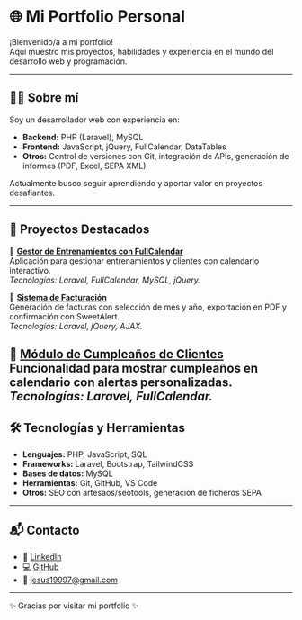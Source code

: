# 🌐 Mi Portfolio Personal

¡Bienvenido/a a mi portfolio!  
Aquí muestro mis proyectos, habilidades y experiencia en el mundo del desarrollo web y programación.

---

## 👨‍💻 Sobre mí
Soy un desarrollador web con experiencia en:
- **Backend:** PHP (Laravel), MySQL
- **Frontend:** JavaScript, jQuery, FullCalendar, DataTables
- **Otros:** Control de versiones con Git, integración de APIs, generación de informes (PDF, Excel, SEPA XML)

Actualmente busco seguir aprendiendo y aportar valor en proyectos desafiantes.

---

## 🚀 Proyectos Destacados
🔹 **[Gestor de Entrenamientos con FullCalendar](#)**  
Aplicación para gestionar entrenamientos y clientes con calendario interactivo.  
_Tecnologías: Laravel, FullCalendar, MySQL, jQuery._

🔹 **[Sistema de Facturación](#)**  
Generación de facturas con selección de mes y año, exportación en PDF y confirmación con SweetAlert.  
_Tecnologías: Laravel, jQuery, AJAX._

🔹 **[Módulo de Cumpleaños de Clientes](#)**  
Funcionalidad para mostrar cumpleaños en calendario con alertas personalizadas.  
_Tecnologías: Laravel, FullCalendar._
---

## 🛠️ Tecnologías y Herramientas
- **Lenguajes:** PHP, JavaScript, SQL
- **Frameworks:** Laravel, Bootstrap, TailwindCSS
- **Bases de datos:** MySQL
- **Herramientas:** Git, GitHub, VS Code
- **Otros:** SEO con artesaos/seotools, generación de ficheros SEPA

---

## 📬 Contacto
- 💼 [LinkedIn](https://www.linkedin.com/in/jesús-garcía-castillo-4359981b4)  
- 💻 [GitHub](https://github.com/Jes1997)  
- 📧 jesus19997@gmail.com

---

✨ Gracias por visitar mi portfolio ✨
